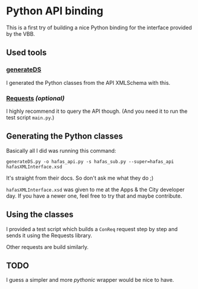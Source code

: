 # Python API binding

This is a first try of building a nice Python binding for the interface
provided by the VBB.

## Used tools

### [generateDS](http://cutter.rexx.com/~dkuhlman/generateDS.html)

I generated the Python classes from the API XMLSchema with this.

### [Requests](http://docs.python-requests.org/en/latest/) *(optional)*

I highly recommend it to query the API though. (And you need it to run the
test script `main.py`.)

## Generating the Python classes

Basically all I did was running this command:

    generateDS.py -o hafas_api.py -s hafas_sub.py --super=hafas_api hafasXMLInterface.xsd

It's straight from their docs. So don't ask me what they do ;)

`hafasXMLInterface.xsd` was given to me at the Apps & the City developer day.
If you have a newer one, feel free to try that and maybe contribute.

## Using the classes

I provided a test script which builds a `ConReq` request step by step and
sends it using the Requests library.

Other requests are build similarly.

## TODO

I guess a simpler and more *pythonic* wrapper would be nice to have.